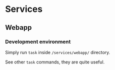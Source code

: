 # Services

## Webapp

### Development environment

Simply run `task` inside `/services/webapp/` directory.

See other `task` commands, they are quite useful.

